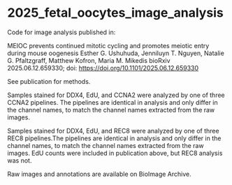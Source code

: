 # 2025_fetal_oocytes_image_analysis

Code for image analysis published in: 

MEIOC prevents continued mitotic cycling and promotes meiotic entry during mouse oogenesis
Esther G. Ushuhuda, Jenniluyn T. Nguyen, Natalie G. Pfaltzgraff, Matthew Kofron, Maria M. Mikedis
bioRxiv 2025.06.12.659330; doi: https://doi.org/10.1101/2025.06.12.659330

See publication for methods. 

Samples stained for DDX4, EdU, and CCNA2 were analyzed by one of three CCNA2 pipelines. The pipelines are identical in analysis and only differ in the channel names, to match the channel names extracted from the raw images. 

Samples stained for DDX4, EdU, and REC8 were analyzed by one of three REC8 pipelines.The pipelines are identical in analysis and only differ in the channel names, to match the channel names extracted from the raw images.  EdU counts were included in publication above, but REC8 analysis was not. 

Raw images and annotations are available on BioImage Archive. 
